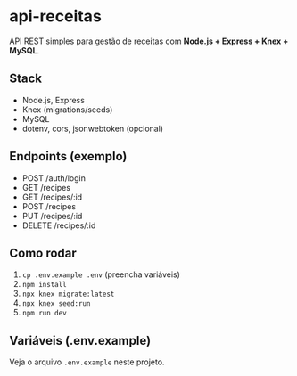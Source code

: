# api-receitas

API REST simples para gestão de receitas com **Node.js + Express + Knex + MySQL**.

## Stack
- Node.js, Express
- Knex (migrations/seeds)
- MySQL
- dotenv, cors, jsonwebtoken (opcional)

## Endpoints (exemplo)
- POST /auth/login
- GET /recipes
- GET /recipes/:id
- POST /recipes
- PUT /recipes/:id
- DELETE /recipes/:id

## Como rodar
1. `cp .env.example .env` (preencha variáveis)
2. `npm install`
3. `npx knex migrate:latest`
4. `npx knex seed:run`
5. `npm run dev`

## Variáveis (.env.example)
Veja o arquivo `.env.example` neste projeto.
